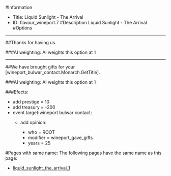 #Information
 - Title: Liquid Sunlight - The Arrival
 - ID: flavour_wineport.7
#Description
Liquid Sunlight - The Arrival
#Options

___
##Thanks for having us.

###AI weighting:
AI weights this option at 1


___
##We have brought gifts for your [wineport_bulwar_contact.Monarch.GetTitle].

###AI weighting:
AI weights this option at 1


###Efects:<ul><li>add prestige = 10</li><li>add treasury = -200</li><li>event target:wineport bulwar contact:</li><ul><li>add opinion:</li><ul><li>who = ROOT</li><li>modifier = wineport_gave_gifts</li><li>years = 25</li></ul></ul></ul>


#Pages with same name:
The following pages have the same name as this page:
 - [liquid_sunlight_the_arrival_1](liquid_sunlight_the_arrival_1.md)
